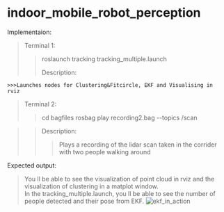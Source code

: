 # indoor_mobile_robot_perception

Implementaion:

>Terminal 1:
  >>roslaunch tracking tracking_multiple.launch
>  >
  >>Description:
>  >
    >>>Launches nodes for Clustering&Fitcircle, EKF and Visualising in rviz

>Terminal 2:  
  >>cd bagfiles
  >>rosbag play recording2.bag --topics /scan  

  >>Description:
>  >>Plays a recording of the lidar scan taken in the corrider with two people walking around


Expected output:

>You ll be able to see the visualization of point cloud in rviz and the visualization of clustering in a matplot window.  
>In the tracking_multiple.launch, you ll be able to see the number of people detected and their pose from EKF.
![ekf_in_action](https://github.com/BijoSebastian/indoor_mobile_robot_perception/assets/94777050/f3b60560-f8be-41f1-b0cf-dbde943fb55a)





